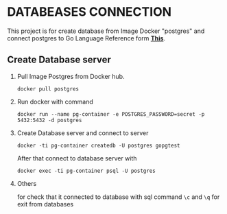 # DATABEASES CONNECTION
This project is for create database from Image Docker "postgres" and connect postgres to Go Language
Reference form **[This](https://youtu.be/Y7a0sNKdoQk?si=j9jtPJX2drl7oB90)**.

## Create Database server
1. Pull Image Postgres from Docker hub.

    ```
    docker pull postgres
    ```
2. Run docker with command
   
    ```
    docker run --name pg-container -e POSTGRES_PASSWORD=secret -p 5432:5432 -d postgres
    ```
3. Create Database server and connect to server

    ```
    docker -ti pg-container createdb -U postgres gopgtest    
    ```
    After that connect to database server with

    ```
    docker exec -ti pg-container psql -U postgres
    ```

4. Others

    for check that it connected to database with sql command  `\c` and `\q` for exit from databases